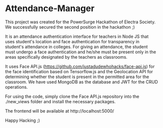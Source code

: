 # Attendance-Manager
This project was created for the PowerSurge Hackathon of Electra Society. We successfully secured the second position in the hackathon ;)

It is an attendance authentication interface for teachers in Node JS that uses student's location and face authentication for transparency in student's attendance in colleges. For giving an attendance, the student must undergo a face authentication and he/she must be present only in the areas specifically designated by the teachers as classrooms.

It uses Face API.js (https://github.com/justadudewhohacks/face-api.js) for the face identification based on Tensorflow.js and the Geolocation API for determining whether the student is present in the permitted area for the classroom. We have used MongoDB as the database and JWT for the CRUD operations.

For using the code, simply clone the Face API.js repository into the ./new_views folder and install the necessary packages.

The frontend will be available at http://localhost:5000/

Happy Hacking ;)



